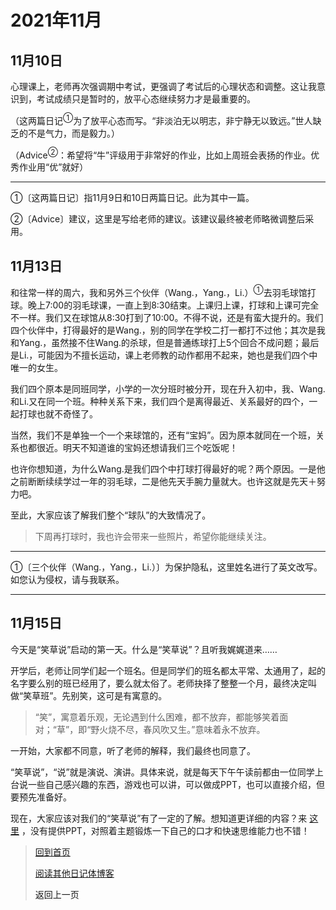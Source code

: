 # 2021年11月

## 11月10日

心理课上，老师再次强调期中考试，更强调了考试后的心理状态和调整。这让我意识到，考试成绩只是暂时的，放平心态继续努力才是最重要的。

（这两篇日记<sup>①</sup>为了放平心态而写。“非淡泊无以明志，非宁静无以致远。”世人缺乏的不是气力，而是毅力。）

（Advice<sup>②</sup>：希望将“牛”评级用于非常好的作业，比如上周班会表扬的作业。优秀作业用“优”就好）

---

①〔这两篇日记〕指11月9日和10日两篇日记。此为其中一篇。

②〔Advice〕建议，这里是写给老师的建议。该建议最终被老师略微调整后采用。

## 11月13日

和往常一样的周六，我和另外三个伙伴（Wang.，Yang.，Li.）<sup>①</sup>去羽毛球馆打球。晚上7:00的羽毛球课，一直上到8:30结束。上课归上课，打球和上课可完全不一样。我们又在球馆从8:30打到了10:00。不得不说，还是有蛮大提升的。我们四个伙伴中，打得最好的是Wang.，别的同学在学校二打一都打不过他；其次是我和Yang.，虽然接不住Wang.的杀球，但是普通练球打上5个回合不成问题；最后是Li.，可能因为不擅长运动，课上老师教的动作都用不起来，她也是我们四个中唯一的女生。

我们四个原本是同班同学，小学的一次分班时被分开，现在升入初中，我、Wang.和Li.又在同一个班。种种关系下来，我们四个是离得最近、关系最好的四个，一起打球也就不奇怪了。

当然，我们不是单独一个一个来球馆的，还有“宝妈”。因为原本就同在一个班，关系也都很近。明天不知道谁的宝妈还想请我们三个吃饭呢！

也许你想知道，为什么Wang.是我们四个中打球打得最好的呢？两个原因。一是他之前断断续续学过一年的羽毛球，二是他先天手腕力量就大。也许这就是先天＋努力吧。

至此，大家应该了解我们整个“球队”的大致情况了。

> 下周再打球时，我也许会带来一些照片，希望你能继续关注。

---

①〔三个伙伴（Wang.，Yang.，Li.）〕为保护隐私，这里姓名进行了英文改写。如您认为侵权，请与我联系。

---

## 11月15日

今天是“笑草说”启动的第一天。什么是“笑草说”？且听我娓娓道来……

开学后，老师让同学们起一个班名。但是同学们的班名都太平常、太通用了，起的名字要么别的班已经用了，要么就太俗了。老师抉择了整整一个月，最终决定叫做“笑草班”。先别笑，这可是有寓意的。

>   “笑”，寓意着乐观，无论遇到什么困难，都不放弃，都能够笑着面对；“草”，即“野火烧不尽，春风吹又生。”意味着永不放弃。

一开始，大家都不同意，听了老师的解释，我们最终也同意了。

“笑草说”，“说”就是演说、演讲。具体来说，就是每天下午午读前都由一位同学上台说一些自己感兴趣的东西，游戏也可以讲，可以做成PPT，也可以直接介绍，但要预先准备好。

现在，大家应该对我们的“笑草说”有了一定的了解。想知道更详细的内容？来 [这里](../杂项/笑草说.md) ，没有提供PPT，对照着主题锻炼一下自己的口才和快速思维能力也不错！

>  [回到首页](../README.md)
>
>  [阅读其他日记体博客](Daily.md)
>
>  <a onClick="javascript :history.back(-1);" style="cursor:pointer">返回上一页</a>

